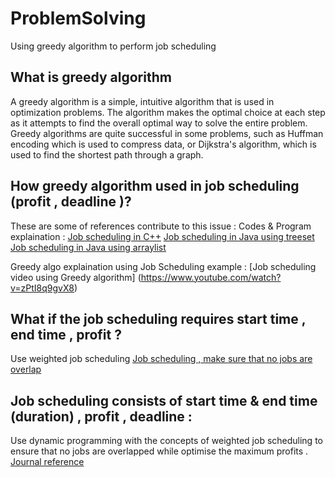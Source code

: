 # ProblemSolving
Using greedy algorithm to perform job scheduling

## What is greedy algorithm 
A greedy algorithm is a simple, intuitive algorithm that is used in optimization problems. The algorithm makes the optimal choice at each step as it attempts to find the overall optimal way to solve the entire problem. Greedy algorithms are quite successful in some problems, such as Huffman encoding which is used to compress data, or Dijkstra's algorithm, 
which is used to find the shortest path through a graph.

## How greedy algorithm used in job scheduling (profit , deadline )? 
These are some of references contribute to this issue : 
Codes & Program explaination : 
[Job scheduling in C++](https://www.geeksforgeeks.org/job-sequencing-problem/) 
[Job scheduling in Java using treeset](https://www.geeksforgeeks.org/job-sequencing-problem-set-3-using-treeset-in-java/)
[Job scheduling in Java using arraylist](https://medium.com/@mukeshsingal/greedy-job-sequencing-problem-in-java-38a5e664d540)

Greedy algo explaination using Job Scheduling example : 
[Job scheduling video using Greedy algorithm] (https://www.youtube.com/watch?v=zPtI8q9gvX8)

## What if the job scheduling requires start time , end time , profit ?
Use weighted job scheduling
[Job scheduling , make sure that no jobs are overlap]( https://www.geeksforgeeks.org/weighted-job-scheduling-log-n-time/)

## Job scheduling consists of start time & end time (duration) , profit , deadline :
Use dynamic programming with the concepts of weighted job scheduling  to ensure that no jobs are overlapped while
optimise the maximum profits .
[Journal reference]( http://www.cs.mun.ca/~kol/courses/3719-w12/scheduling.pdf)
